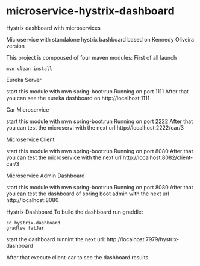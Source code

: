 # microservice-hystrix-dashboard
Hystrix dashboard with microservices


Microservice with standalone hystrix bashboard based on Kennedy Oliveira version

This project is compoused of four maven modules: First of all launch 
```
mvn clean install
```
Eureka Server

start this module with mvn spring-boot:run Running on port 1111 After that you can see the eureka dashboard on http://localhost:1111

Car Microservice

start this module with mvn spring-boot:run Running on port 2222 After that you can test the microservi with the next url http://localhost:2222/car/3

Microservice Client

start this module with mvn spring-boot:run Running on port 8080 After that you can test the microservice with the next url http://localhost:8082/client-car/3

Microservice Admin Dashboard

start this module with mvn spring-boot:run Running on port 8080 After that you can test the dashboard of spring boot admin with the next url http://localhost:8080

Hystrix Dashboard
To build the dashboard run graddle: 
```
cd hystrix-dashboard
gradlew fatJar
```
start the dashboard runnint the next url: http://localhost:7979/hystrix-dashboard

After that execute client-car to see the dashboard results.

